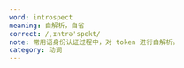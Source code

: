 ```yaml
---
word: introspect
meaning: 自解析，自省
correct: /ˌɪntrə'spɛkt/
note: 常用语身份认证过程中，对 token 进行自解析。
category: 动词
---
```

